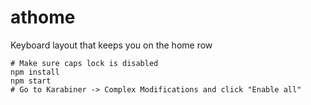 # athome

Keyboard layout that keeps you on the home row

```
# Make sure caps lock is disabled
npm install
npm start
# Go to Karabiner -> Complex Modifications and click "Enable all"
```
